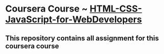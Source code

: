 # Coursera Course ~ [HTML-CSS-JavaScript-for-WebDevelopers](https://www.coursera.org/learn/html-css-javascript-for-web-developers?)
## This repository contains all assignment for this coursera course  
